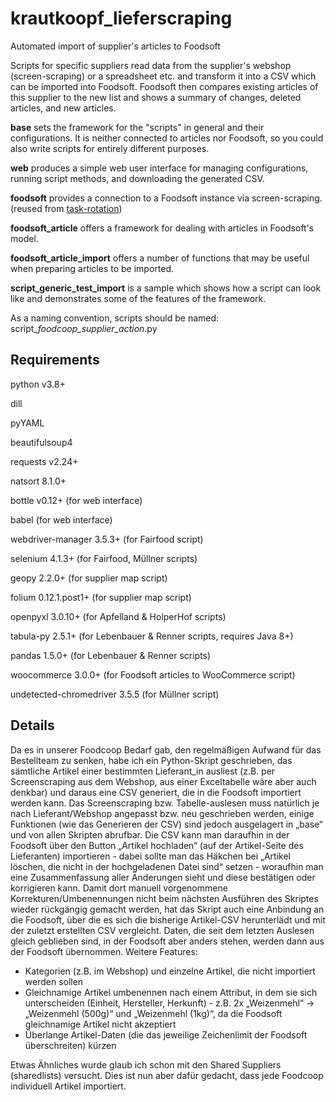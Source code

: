 # krautkoopf_lieferscraping
Automated import of supplier's articles to Foodsoft

Scripts for specific suppliers read data from the supplier's webshop (screen-scraping) or a spreadsheet etc. and transform it into a CSV which can be imported into Foodsoft. Foodsoft then compares existing articles of this supplier to the new list and shows a summary of changes, deleted articles, and new articles.

**base** sets the framework for the "scripts" in general and their configurations. It is neither connected to articles nor Foodsoft, so you could also write scripts for entirely different purposes.

**web** produces a simple web user interface for managing configurations, running script methods, and downloading the generated CSV.

**foodsoft** provides a connection to a Foodsoft instance via screen-scraping. (reused from [task-rotation](https://github.com/twothreenine/task-rotation))

**foodsoft_article** offers a framework for dealing with articles in Foodsoft's model.

**foodsoft_article_import** offers a number of functions that may be useful when preparing articles to be imported.

**script_generic_test_import** is a sample which shows how a script can look like and demonstrates some of the features of the framework.

As a naming convention, scripts should be named: script_*foodcoop_supplier_action*.py

## Requirements
python v3.8+

dill

pyYAML

beautifulsoup4

requests v2.24+

natsort 8.1.0+

bottle v0.12+ (for web interface)

babel (for web interface)

webdriver-manager 3.5.3+ (for Fairfood script)

selenium 4.1.3+ (for Fairfood, Müllner scripts)

geopy 2.2.0+ (for supplier map script)

folium 0.12.1.post1+ (for supplier map script)

openpyxl 3.0.10+ (for Apfelland & HolperHof scripts)

tabula-py 2.5.1+ (for Lebenbauer & Renner scripts, requires Java 8+)

pandas 1.5.0+ (for Lebenbauer & Renner scripts)

woocommerce 3.0.0+ (for Foodsoft articles to WooCommerce script)

undetected-chromedriver 3.5.5 (for Müllner script)

## Details
Da es in unserer Foodcoop Bedarf gab, den regelmäßigen Aufwand für das Bestellteam zu senken, habe ich ein Python-Skript geschrieben, das sämtliche Artikel einer bestimmten Lieferant_in ausliest (z.B. per Screenscraping aus dem Webshop, aus einer Exceltabelle wäre aber auch denkbar) und daraus eine CSV generiert, die in die Foodsoft importiert werden kann.
Das Screenscraping bzw. Tabelle-auslesen muss natürlich je nach Lieferant/Webshop angepasst bzw. neu geschrieben werden, einige Funktionen (wie das Generieren der CSV) sind jedoch ausgelagert in „base“ und von allen Skripten abrufbar.
Die CSV kann man daraufhin in der Foodsoft über den Button „Artikel hochladen“ (auf der Artikel-Seite des Lieferanten) importieren - dabei sollte man das Häkchen bei „Artikel löschen, die nicht in der hochgeladenen Datei sind“ setzen - woraufhin man eine Zusammenfassung aller Änderungen sieht und diese bestätigen oder korrigieren kann.
Damit dort manuell vorgenommene Korrekturen/Umbenennungen nicht beim nächsten Ausführen des Skriptes wieder rückgängig gemacht werden, hat das Skript auch eine Anbindung an die Foodsoft, über die es sich die bisherige Artikel-CSV herunterlädt und mit der zuletzt erstellten CSV vergleicht. Daten, die seit dem letzten Auslesen gleich geblieben sind, in der Foodsoft aber anders stehen, werden dann aus der Foodsoft übernommen.
Weitere Features:
* Kategorien (z.B. im Webshop) und einzelne Artikel, die nicht importiert werden sollen
* Gleichnamige Artikel umbenennen nach einem Attribut, in dem sie sich unterscheiden (Einheit, Hersteller, Herkunft) - z.B. 2x „Weizenmehl“ → „Weizenmehl (500g)“ und „Weizenmehl (1kg)“, da die Foodsoft gleichnamige Artikel nicht akzeptiert
* Überlange Artikel-Daten (die das jeweilige Zeichenlimit der Foodsoft überschreiten) kürzen

Etwas Ähnliches wurde glaub ich schon mit den Shared Suppliers (sharedlists) versucht. Dies ist nun aber dafür gedacht, dass jede Foodcoop individuell Artikel importiert.
